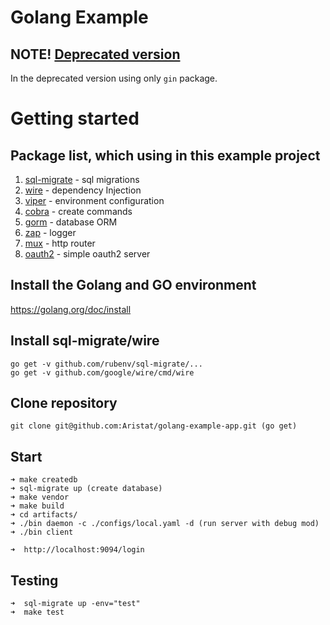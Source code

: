 # Golang Example

## NOTE! [Deprecated version](https://github.com/Aristat/golang-example-app/tree/gin-example)

In the deprecated version using only `gin` package.

# Getting started

## Package list, which using in this example project

1. [sql-migrate](https://github.com/rubenv/sql-migrate) - sql migrations
2. [wire](https://github.com/google/wire) - dependency Injection
3. [viper](https://github.com/spf13/viper) - environment configuration
4. [cobra](https://github.com/spf13/cobra) - create commands
5. [gorm](https://github.com/jinzhu/gorm) - database ORM
6. [zap](https://github.com/uber-go/zap) - logger
7. [mux](https://github.com/gorilla/mux) - http router
8. [oauth2](https://github.com/go-oauth2/oauth2) - simple oauth2 server

## Install the Golang and GO environment

https://golang.org/doc/install

## Install sql-migrate/wire

```
go get -v github.com/rubenv/sql-migrate/...
go get -v github.com/google/wire/cmd/wire
```

## Clone repository

```
git clone git@github.com:Aristat/golang-example-app.git (go get)
```

## Start

```
➜ make createdb
➜ sql-migrate up (create database)
➜ make vendor
➜ make build
➜ cd artifacts/
➜ ./bin daemon -c ./configs/local.yaml -d (run server with debug mod)
➜ ./bin client

➜  http://localhost:9094/login
```

## Testing
```
➜  sql-migrate up -env="test"
➜  make test
```
